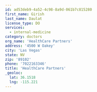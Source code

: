 ```yaml
---
id: ad53deb9-4a52-4c98-8a9d-061b7c815280
first_name: Girish
last_name: Daulat
license_type: DO
services:
  - internal-medicine
category: doctors
org_name: 'HealthCare Partners'
address: '4500 W Oakey'
city: 'Las Vegas'
state: NV
zip: '89102'
phone: '7022163346'
title: 'HealthCare Partners'
_geoloc:
  lat: 36.1518
  lng: -115.221
---
```

